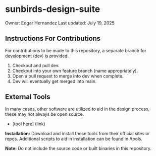 # sunbirds-design-suite

Owner: Edgar Hernandez
Last updated: July 19, 2025

## Instructions For Contributions

For contributions to be made to this repository, a separate branch for development (dev) is provided.

1. Checkout and pull dev.
2. Checkout into your own feature branch (name appropriately).
3. Open a pull request to merge into dev when complete.
4. Dev will eventually get merged into main.

## External Tools

In many cases, other software are utilized to aid in the design process, these may not always be open source.

- [tool here] (link)

**Installation:**
Download and install these tools from their official sites or repos.
Additional scripts to aid in installation can be found in /tools.

**Note:**
Do not include the source code or built binaries in this repository.
